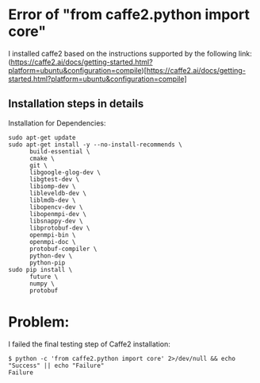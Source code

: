 # Error of "from caffe2.python import core"

I installed caffe2 based on the instructions supported by the following link:  
(https://caffe2.ai/docs/getting-started.html?platform=ubuntu&configuration=compile)[https://caffe2.ai/docs/getting-started.html?platform=ubuntu&configuration=compile]  

## Installation steps in details

Installation for Dependencies:

```
sudo apt-get update
sudo apt-get install -y --no-install-recommends \
      build-essential \
      cmake \
      git \
      libgoogle-glog-dev \
      libgtest-dev \
      libiomp-dev \
      libleveldb-dev \
      liblmdb-dev \
      libopencv-dev \
      libopenmpi-dev \
      libsnappy-dev \
      libprotobuf-dev \
      openmpi-bin \
      openmpi-doc \
      protobuf-compiler \
      python-dev \
      python-pip                          
sudo pip install \
      future \
      numpy \
      protobuf
```

# Problem:  

I failed the final testing step of Caffe2 installation:  

```
$ python -c 'from caffe2.python import core' 2>/dev/null && echo "Success" || echo "Failure"
Failure
```
